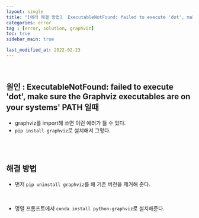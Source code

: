 ```yaml
---
layout: single
title: "[에러 해결 방법]  ExecutableNotFound: failed to execute 'dot', make sure the Graphviz executables are on your systems' PATH 일때"
categories: error
tag : [error, solution, graphviz]
toc: true
sidebar_main: true

last_modified_at: 2022-02-23
---
```


<br>

## 원인 : ExecutableNotFound: failed to execute 'dot', make sure the Graphviz executables are on your systems' PATH 일때

- graphviz를 import해 쓰면 이런 에러가 뜰 수 있다.
- `pip install graphviz`로 설치해서 그렇다.

<br>
<br>

## 해결 방법

- 먼저 `pip uninstall graphviz`를 해 기존 버전을 제거해 준다.

<br>

- 명렬 프롬프트에서 `conda install python-graphviz`로 설치해준다.
